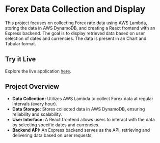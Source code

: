 # Forex Data Collection and Display

This project focuses on collecting Forex rate data using AWS Lambda, storing the data in AWS DynamoDB, and creating a React frontend with an Express backend. The goal is to display retrieved data based on user selection of dates and currencies. The data is present in an Chart and Tabular format.

## Try it Live

Explore the live application [here](https://fx-client.pages.dev/).

## Project Overview

- **Data Collection:** Utilizes AWS Lambda to collect Forex data at regular intervals (every hour).
- **Data Storage:** Stores collected data in AWS DynamoDB, ensuring reliability and scalability.
- **User Interface:** A React frontend allows users to interact with the data by selecting specific dates and currencies.
- **Backend API:** An Express backend serves as the API, retrieving and delivering data based on user requests.
